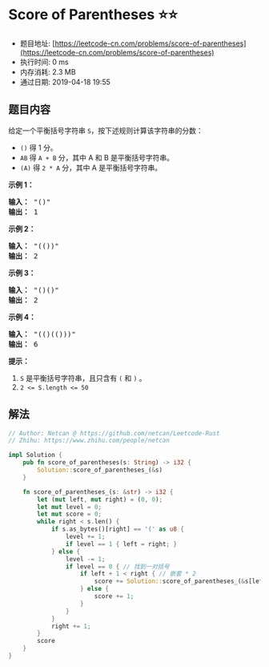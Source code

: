 # Score of Parentheses :star::star:
- 题目地址: [https://leetcode-cn.com/problems/score-of-parentheses](https://leetcode-cn.com/problems/score-of-parentheses)
- 执行时间: 0 ms 
- 内存消耗: 2.3 MB
- 通过日期: 2019-04-18 19:55

## 题目内容
<p>给定一个平衡括号字符串 <code>S</code>，按下述规则计算该字符串的分数：</p>

<ul>
	<li><code>()</code> 得 1 分。</li>
	<li><code>AB</code> 得 <code>A + B</code> 分，其中 A 和 B 是平衡括号字符串。</li>
	<li><code>(A)</code> 得 <code>2 * A</code> 分，其中 A 是平衡括号字符串。</li>
</ul>



<p><strong>示例 1：</strong></p>

<pre><strong>输入： </strong>"()"
<strong>输出： </strong>1
</pre>

<p><strong>示例 2：</strong></p>

<pre><strong>输入： </strong>"(())"
<strong>输出： </strong>2
</pre>

<p><strong>示例 3：</strong></p>

<pre><strong>输入： </strong>"()()"
<strong>输出： </strong>2
</pre>

<p><strong>示例 4：</strong></p>

<pre><strong>输入： </strong>"(()(()))"
<strong>输出： </strong>6
</pre>



<p><strong>提示：</strong></p>

<ol>
	<li><code>S</code> 是平衡括号字符串，且只含有 <code>(</code> 和 <code>)</code> 。</li>
	<li><code>2 <= S.length <= 50</code></li>
</ol>


## 解法
```rust
// Author: Netcan @ https://github.com/netcan/Leetcode-Rust
// Zhihu: https://www.zhihu.com/people/netcan

impl Solution {
    pub fn score_of_parentheses(s: String) -> i32 {
        Solution::score_of_parentheses_(&s)
    }

    fn score_of_parentheses_(s: &str) -> i32 {
        let (mut left, mut right) = (0, 0);
        let mut level = 0;
        let mut score = 0;
        while right < s.len() {
            if s.as_bytes()[right] == '(' as u8 {
                level += 1;
                if level == 1 { left = right; }
            } else {
                level -= 1;
                if level == 0 { // 找到一对括号
                    if left + 1 < right { // 嵌套 * 2
                        score += Solution::score_of_parentheses_(&s[left + 1 .. right]) * 2;
                    } else {
                        score += 1;
                    }
                }
            }
            right += 1;
        }
        score
    }
}


```